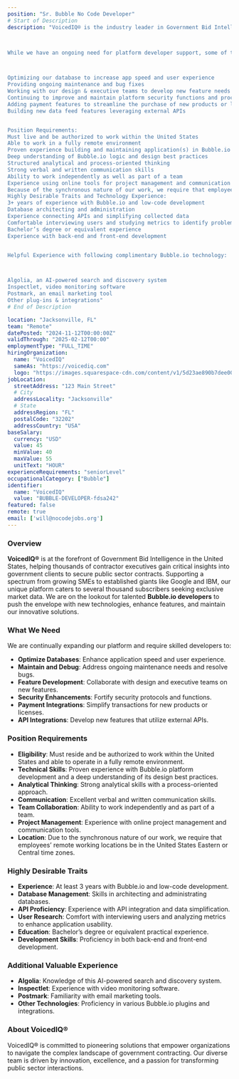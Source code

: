 ```yaml
---
position: "Sr. Bubble No Code Developer"
# Start of Description
description: "VoicedIQ® is the industry leader in Government Bid Intelligence for companies in the United States. Our unique solution supports thousands of contractor executives to help their teams gain insights into target government customers and ultimately win new public sector contracts. We support many of the fastest-growing small and mid-sized businesses in the industry, as well as major brands like Google, IBM, Northrop Grumman, Leidos, Deloitte, Accenture, and more. We continue to attract several thousand subscribers who use our application to obtain market information not available elsewhere. We are seeking more Bubble.io developer talent to help us leverage new technologies and development practices while building some exciting new features, as well as supporting us with ongoing maintenance updates (workflow optimization, database organization, bug fixes, etc.).



While we have an ongoing need for platform developer support, some of the initial responsibilities include support in the following areas:



Optimizing our database to increase app speed and user experience
Providing ongoing maintenance and bug fixes
Working with our design & executive teams to develop new feature needs
Continuing to improve and maintain platform security functions and processes
Adding payment features to streamline the purchase of new products or licenses
Building new data feed features leveraging external APIs


Position Requirements:
Must live and be authorized to work within the United States
Able to work in a fully remote environment
Proven experience building and maintaining application(s) in Bubble.io platforms
Deep understanding of Bubble.io logic and design best practices
Structured analytical and process-oriented thinking
Strong verbal and written communication skills
Ability to work independently as well as part of a team
Experience using online tools for project management and communication
Because of the synchronous nature of our work, we require that employees’ remote working locations be in the United States Eastern or Central time zones only.
Highly Desirable Traits and Technology Experience:
3+ years of experience with Bubble.io and low-code development
Database architecting and administration
Experience connecting APIs and simplifying collected data
Comfortable interviewing users and studying metrics to identify problems and areas of improvement within the application
Bachelor’s degree or equivalent experience
Experience with back-end and front-end development


Helpful Experience with following complimentary Bubble.io technology:



Algolia, an AI-powered search and discovery system
Inspectlet, video monitoring software
Postmark, an email marketing tool
Other plug-ins & integrations"
# End of Description

location: "Jacksonville, FL"
team: "Remote"
datePosted: "2024-11-12T00:00:00Z"
validThrough: "2025-02-12T00:00"
employmentType: "FULL_TIME"
hiringOrganization: 
  name: "VoicedIQ"
  sameAs: "https://voicediq.com"
  logo: "https://images.squarespace-cdn.com/content/v1/5d23ae890b7dee000180ec51/b320cb1a-20e6-4e4c-b184-dd8bac9eb6bf/VoicedIQr+Black.png?format=750w"
jobLocation:
  streetAddress: "123 Main Street"  
  # City
  addressLocality: "Jacksonville"
  # State   
  addressRegion: "FL"
  postalCode: "32202"
  addressCountry: "USA"
baseSalary:
  currency: "USD"
  value: 45
  minValue: 40  
  maxValue: 55
  unitText: "HOUR"
experienceRequirements: "seniorLevel"
occupationalCategory: ["Bubble"]
identifier:
  name: "VoicedIQ"
  value: "BUBBLE-DEVELOPER-fdsa242"
featured: false
remote: true
email: ['will@nocodejobs.org']
---
```



### Overview
**VoicedIQ®** is at the forefront of Government Bid Intelligence in the United States, helping thousands of contractor executives gain critical insights into government clients to secure public sector contracts. Supporting a spectrum from growing SMEs to established giants like Google and IBM, our unique platform caters to several thousand subscribers seeking exclusive market data. We are on the lookout for talented **Bubble.io developers** to push the envelope with new technologies, enhance features, and maintain our innovative solutions.

### What We Need
We are continually expanding our platform and require skilled developers to:
- **Optimize Databases**: Enhance application speed and user experience.
- **Maintain and Debug**: Address ongoing maintenance needs and resolve bugs.
- **Feature Development**: Collaborate with design and executive teams on new features.
- **Security Enhancements**: Fortify security protocols and functions.
- **Payment Integrations**: Simplify transactions for new products or licenses.
- **API Integrations**: Develop new features that utilize external APIs.

### Position Requirements
- **Eligibility**: Must reside and be authorized to work within the United States and able to operate in a fully remote environment.
- **Technical Skills**: Proven experience with Bubble.io platform development and a deep understanding of its design best practices.
- **Analytical Thinking**: Strong analytical skills with a process-oriented approach.
- **Communication**: Excellent verbal and written communication skills.
- **Team Collaboration**: Ability to work independently and as part of a team.
- **Project Management**: Experience with online project management and communication tools.
- **Location**: Due to the synchronous nature of our work, we require that employees’ remote working locations be in the United States Eastern or Central time zones.

### Highly Desirable Traits
- **Experience**: At least 3 years with Bubble.io and low-code development.
- **Database Management**: Skills in architecting and administrating databases.
- **API Proficiency**: Experience with API integration and data simplification.
- **User Research**: Comfort with interviewing users and analyzing metrics to enhance application usability.
- **Education**: Bachelor’s degree or equivalent practical experience.
- **Development Skills**: Proficiency in both back-end and front-end development.

### Additional Valuable Experience
- **Algolia**: Knowledge of this AI-powered search and discovery system.
- **Inspectlet**: Experience with video monitoring software.
- **Postmark**: Familiarity with email marketing tools.
- **Other Technologies**: Proficiency in various Bubble.io plugins and integrations.

### About VoicedIQ®
VoicedIQ® is committed to pioneering solutions that empower organizations to navigate the complex landscape of government contracting. Our diverse team is driven by innovation, excellence, and a passion for transforming public sector interactions.
